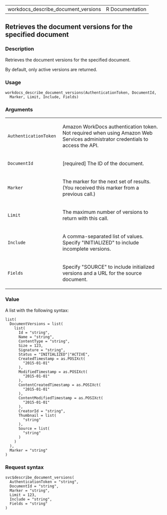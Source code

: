 <table style="width: 100%;">
<tbody>
<tr class="odd">
<td>workdocs_describe_document_versions</td>
<td style="text-align: right;">R Documentation</td>
</tr>
</tbody>
</table>

## Retrieves the document versions for the specified document

### Description

Retrieves the document versions for the specified document.

By default, only active versions are returned.

### Usage

    workdocs_describe_document_versions(AuthenticationToken, DocumentId,
      Marker, Limit, Include, Fields)

### Arguments

<table>
<colgroup>
<col style="width: 35%" />
<col style="width: 65%" />
</colgroup>
<tbody>
<tr class="odd">
<td><code
id="workdocs_describe_document_versions_:_AuthenticationToken">AuthenticationToken</code></td>
<td><p>Amazon WorkDocs authentication token. Not required when using
Amazon Web Services administrator credentials to access the
API.</p></td>
</tr>
<tr class="even">
<td><code
id="workdocs_describe_document_versions_:_DocumentId">DocumentId</code></td>
<td><p>[required] The ID of the document.</p></td>
</tr>
<tr class="odd">
<td><code
id="workdocs_describe_document_versions_:_Marker">Marker</code></td>
<td><p>The marker for the next set of results. (You received this marker
from a previous call.)</p></td>
</tr>
<tr class="even">
<td><code
id="workdocs_describe_document_versions_:_Limit">Limit</code></td>
<td><p>The maximum number of versions to return with this call.</p></td>
</tr>
<tr class="odd">
<td><code
id="workdocs_describe_document_versions_:_Include">Include</code></td>
<td><p>A comma-separated list of values. Specify "INITIALIZED" to
include incomplete versions.</p></td>
</tr>
<tr class="even">
<td><code
id="workdocs_describe_document_versions_:_Fields">Fields</code></td>
<td><p>Specify "SOURCE" to include initialized versions and a URL for
the source document.</p></td>
</tr>
</tbody>
</table>

### Value

A list with the following syntax:

    list(
      DocumentVersions = list(
        list(
          Id = "string",
          Name = "string",
          ContentType = "string",
          Size = 123,
          Signature = "string",
          Status = "INITIALIZED"|"ACTIVE",
          CreatedTimestamp = as.POSIXct(
            "2015-01-01"
          ),
          ModifiedTimestamp = as.POSIXct(
            "2015-01-01"
          ),
          ContentCreatedTimestamp = as.POSIXct(
            "2015-01-01"
          ),
          ContentModifiedTimestamp = as.POSIXct(
            "2015-01-01"
          ),
          CreatorId = "string",
          Thumbnail = list(
            "string"
          ),
          Source = list(
            "string"
          )
        )
      ),
      Marker = "string"
    )

### Request syntax

    svc$describe_document_versions(
      AuthenticationToken = "string",
      DocumentId = "string",
      Marker = "string",
      Limit = 123,
      Include = "string",
      Fields = "string"
    )
